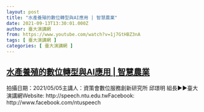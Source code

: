 ```yaml
---
layout: post
title: "水產養殖的數位轉型與AI應用 | 智慧農業"
date: 2021-09-13T13:30:01.000Z
author: 臺大演講網
from: https://www.youtube.com/watch?v=1j7GtHBZ3nA
tags: [ 臺大演講網 ]
categories: [ 臺大演講網 ]
---
```

<!--1631539801000-->
[水產養殖的數位轉型與AI應用 | 智慧農業](https://www.youtube.com/watch?v=1j7GtHBZ3nA)
------

<div>
拍攝日期：2021/05/05主講人：資策會數位服務創新研究所 邱璟明 組長►►臺大演講網Website: http://speech.ntu.edu.twFacebook: http://www.facebook.com/ntuspeech
</div>

